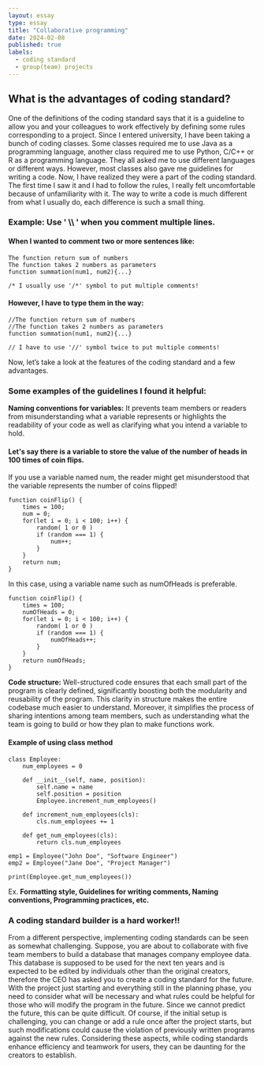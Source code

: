 ```yaml
---
layout: essay
type: essay
title: "Collaborative programming"
date: 2024-02-08
published: true
labels:
  - coding standard
  - group(team) projects
---
```


## What is the advantages of coding standard?
One of the definitions of the coding standard says that it is a guideline to allow you and your colleagues to work effectively by defining some rules corresponding to a project.
Since I entered university, I have been taking a bunch of coding classes. Some classes required me to use Java as a programming language, another class required me to use Python, C/C++ or R as a programming language. They all asked me to use different languages or different ways. However, most classes also gave me guidelines for writing a code. Now, I have realized they were a part of the coding standard. The first time I saw it and I had to follow the rules, I really felt uncomfortable because of unfamiliarity with it. The way to write a code is much different from what I usually do, each difference is such a small thing. 


### Example: Use ' \\\\ ' when you comment multiple lines.
#### When I wanted to comment two or more sentences like:

```
The function return sum of numbers
The function takes 2 numbers as parameters
function summation(num1, num2){...}

/* I usually use '/*' symbol to put multiple comments!
```

#### However, I have to type them in the way:

```
//The function return sum of numbers
//The function takes 2 numbers as parameters
function summation(num1, num2){...}

// I have to use '//' symbol twice to put multiple comments!
```

Now, let’s take a look at the features of the coding standard and a few advantages.

### Some examples of the guidelines I found it helpful:

**Naming conventions for variables:**
It prevents team members or readers from misunderstanding what a variable represents or highlights the readability of your code as well as clarifying what you intend a variable to hold.
#### Let's say there is a variable to store the value of the number of heads in 100 times of coin flips.
If you use a variable named num, the reader might get misunderstood that the variable represents the number of coins flipped!
```
function coinFlip() {
    times = 100;
    num = 0;
    for(let i = 0; i < 100; i++) {
        random( 1 or 0 )
        if (random === 1) {
            num++;
        }
    }
    return num;
}
```

In this case, using a variable name such as numOfHeads is preferable.

```
function coinFlip() {
    times = 100;
    numOfHeads = 0;
    for(let i = 0; i < 100; i++) {
        random( 1 or 0 )
        if (random === 1) {
            numOfHeads++;
        }
    }
    return numOfHeads;
}
```

**Code structure:** Well-structured code ensures that each small part of the program is clearly defined, significantly boosting both the modularity and reusability of the program. This clarity in structure makes the entire codebase much easier to understand. Moreover, it simplifies the process of sharing intentions among team members, such as understanding what the team is going to build or how they plan to make functions work.

#### Example of using class method

```
class Employee:
    num_employees = 0

    def __init__(self, name, position):
        self.name = name
        self.position = position
        Employee.increment_num_employees()

    def increment_num_employees(cls):
        cls.num_employees += 1

    def get_num_employees(cls):
        return cls.num_employees

emp1 = Employee("John Doe", "Software Engineer")
emp2 = Employee("Jane Doe", "Project Manager")

print(Employee.get_num_employees())
```
Ex. **Formatting style, Guidelines for writing comments, Naming conventions, Programming practices, etc.**

### A coding standard builder is a hard worker!!
From a different perspective, implementing coding standards can be seen as somewhat challenging. Suppose, you are about to collaborate with five team members to build a database that manages company employee data. This database is supposed to be used for the next ten years and is expected to be edited by individuals other than the original creators, therefore the CEO has asked you to create a coding standard for the future. With the project just starting and everything still in the planning phase, you need to consider what will be necessary and what rules could be helpful for those who will modify the program in the future. Since we cannot predict the future, this can be quite difficult. Of course, if the initial setup is challenging, you can change or add a rule once after the project starts, but such modifications could cause the violation of previously written programs against the new rules. Considering these aspects, while coding standards enhance efficiency and teamwork for users, they can be daunting for the creators to establish.
